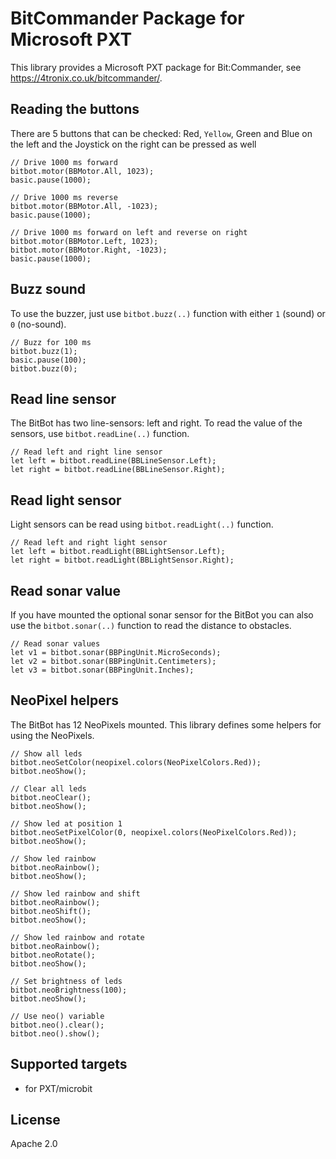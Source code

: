 # BitCommander Package for Microsoft PXT

This library provides a Microsoft PXT package for Bit:Commander, see
https://4tronix.co.uk/bitcommander/.

## Reading the buttons

There are 5 buttons that can be checked: Red, ```Yellow```, Green and Blue on the left and the Joystick on the right can be pressed as well

```blocks
// Drive 1000 ms forward
bitbot.motor(BBMotor.All, 1023);
basic.pause(1000);

// Drive 1000 ms reverse
bitbot.motor(BBMotor.All, -1023);
basic.pause(1000);

// Drive 1000 ms forward on left and reverse on right
bitbot.motor(BBMotor.Left, 1023);
bitbot.motor(BBMotor.Right, -1023);
basic.pause(1000);
```

## Buzz sound

To use the buzzer, just use `bitbot.buzz(..)` function with either `1`
(sound) or `0` (no-sound).

```blocks
// Buzz for 100 ms
bitbot.buzz(1);
basic.pause(100);
bitbot.buzz(0);
```

## Read line sensor

The BitBot has two line-sensors: left and right. To read the value of the
sensors, use `bitbot.readLine(..)` function.

```blocks
// Read left and right line sensor
let left = bitbot.readLine(BBLineSensor.Left);
let right = bitbot.readLine(BBLineSensor.Right);
```

## Read light sensor

Light sensors can be read using `bitbot.readLight(..)` function.

```blocks
// Read left and right light sensor
let left = bitbot.readLight(BBLightSensor.Left);
let right = bitbot.readLight(BBLightSensor.Right);
```

## Read sonar value

If you have mounted the optional sonar sensor for the BitBot you can
also use the `bitbot.sonar(..)` function to read the distance to obstacles.

```blocks
// Read sonar values
let v1 = bitbot.sonar(BBPingUnit.MicroSeconds);
let v2 = bitbot.sonar(BBPingUnit.Centimeters);
let v3 = bitbot.sonar(BBPingUnit.Inches);
```

## NeoPixel helpers

The BitBot has 12 NeoPixels mounted. This library defines some helpers
for using the NeoPixels.

```blocks
// Show all leds
bitbot.neoSetColor(neopixel.colors(NeoPixelColors.Red));
bitbot.neoShow();

// Clear all leds
bitbot.neoClear();
bitbot.neoShow();

// Show led at position 1
bitbot.neoSetPixelColor(0, neopixel.colors(NeoPixelColors.Red));
bitbot.neoShow();

// Show led rainbow
bitbot.neoRainbow();
bitbot.neoShow();

// Show led rainbow and shift
bitbot.neoRainbow();
bitbot.neoShift();
bitbot.neoShow();

// Show led rainbow and rotate
bitbot.neoRainbow();
bitbot.neoRotate();
bitbot.neoShow();

// Set brightness of leds
bitbot.neoBrightness(100);
bitbot.neoShow();

// Use neo() variable
bitbot.neo().clear();
bitbot.neo().show();
```

## Supported targets

* for PXT/microbit

## License

Apache 2.0
